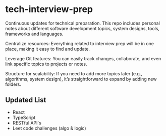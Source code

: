 # tech-interview-prep

Continuous updates for technical preparation. This repo includes personal notes about different software development
topics, system designs, tools, frameworks and languages.

Centralize resources: Everything related to interview prep will be in one place, making it easy to find and update.

Leverage Git features: You can easily track changes, collaborate, and even link specific topics to projects or notes.

Structure for scalability: If you need to add more topics later (e.g., algorithms, system design), it’s straightforward to expand by adding new folders.

## Updated List

- React
- TypeScript
- RESTful API´s
- Leet code challenges (algo & logic)
